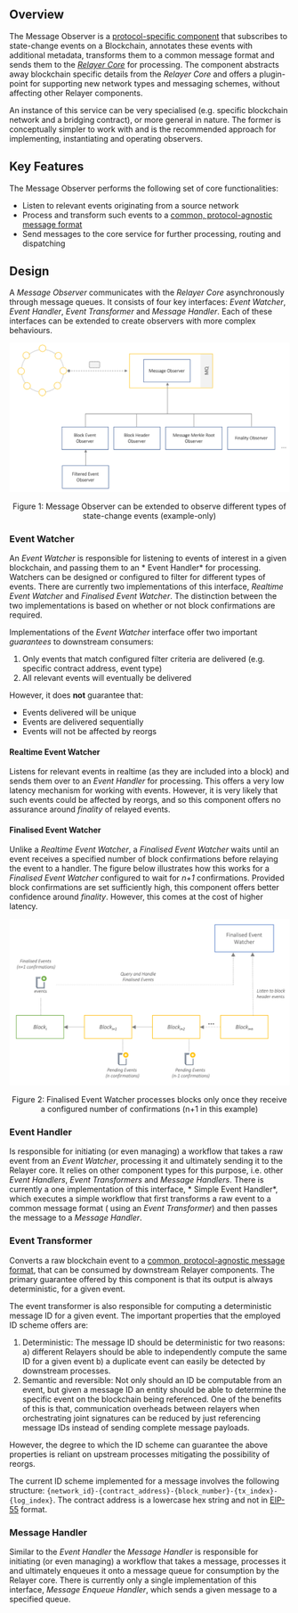 ## Overview

The Message Observer is a [protocol-specific component](./relayer-design.md#design-considerations) that subscribes to
state-change events on a Blockchain, annotates these events with additional metadata, transforms them to a common
message format and sends them to the [*Relayer Core*](relayer-design.md#relayer-core) for processing. The component
abstracts away blockchain specific details from the *Relayer Core* and offers a plugin-point for supporting new network
types and messaging schemes, without affecting other Relayer components.

An instance of this service can be very specialised (e.g. specific blockchain network and a bridging contract), or more
general in nature. The former is conceptually simpler to work with and is the recommended approach for implementing,
instantiating and operating observers.

## Key Features

The Message Observer performs the following set of core functionalities:

- Listen to relevant events originating from a source network
- Process and transform such events to a [common, protocol-agnostic message format](./relayer-design.md#message-format)
- Send messages to the core service for further processing, routing and dispatching

## Design

A *Message Observer* communicates with the *Relayer Core* asynchronously through message queues. It consists of four key
interfaces: *Event Watcher*,  *Event Handler*, *Event Transformer* and *Message Handler*. Each of these interfaces can
be extended to create observers with more complex behaviours.

<p align="center">
<img src="images/protocol-adapter-observer.png" width="700"/>
</p>
<p align="center">Figure 1: Message Observer can be extended to observe different types of state-change events (example-only)</p>

### Event Watcher

An *Event Watcher* is responsible for listening to events of interest in a given blockchain, and passing them to an *
Event Handler* for processing. Watchers can be designed or configured to filter for different types of events. There are
currently two implementations of this interface, *Realtime Event Watcher* and *Finalised Event Watcher*. The distinction
between the two implementations is based on whether or not block confirmations are required.

Implementations of the *Event Watcher* interface offer two important *guarantees* to downstream consumers:

1. Only events that match configured filter criteria are delivered (e.g. specific contract address, event type)
1. All relevant events will eventually be delivered

However, it does **not** guarantee that:

- Events delivered will be unique
- Events are delivered sequentially
- Events will not be affected by reorgs

#### Realtime Event Watcher

Listens for relevant events in realtime (as they are included into a block) and sends them over to an *Event Handler*
for processing. This offers a very low latency mechanism for working with events. However, it is very likely that such
events could be affected by reorgs, and so this component offers no assurance around *finality* of relayed events.

#### Finalised Event Watcher

Unlike a *Realtime Event Watcher*, a *Finalised Event Watcher* waits until an event receives a specified number of block
confirmations before relaying the event to a handler. The figure below illustrates how this works for a *Finalised Event Watcher* configured to wait for *n+1* confirmations.
Provided block confirmations are set sufficiently high, this component offers better confidence around *finality*. However, this comes at the cost of higher latency.

<p align="center">
<img src="images/finalized-event-watcher.png" width="780"/>
</p>
<p align="center">Figure 2: Finalised Event Watcher processes blocks only once they receive a configured number of confirmations (n+1 in this example)</p>

### Event Handler

Is responsible for initiating (or even managing) a workflow that takes a raw event from an *Event Watcher*, processing
it and ultimately sending it to the Relayer core. It relies on other component types for this purpose, i.e. other *Event
Handlers*, *Event Transformers* and *Message Handlers*. There is currently a one implementation of this interface, *
Simple Event Handler*, which executes a simple workflow that first transforms a raw event to a common message format (
using an *Event Transformer*) and then passes the message to a *Message Handler*.

### Event Transformer

Converts a raw blockchain event to a [common, protocol-agnostic message format](./relayer-design.md#message-format),
that can be consumed by downstream Relayer components. The primary guarantee offered by this component is that its
output is always deterministic, for a given event.

The event transformer is also responsible for computing a deterministic message ID for a given event. The important
properties that the employed ID scheme offers are:

1. Deterministic: The message ID should be deterministic for two reasons: a) different Relayers should be able to
   independently compute the same ID for a given event b) a duplicate event can easily be detected by downstream
   processes.
2. Semantic and reversible: Not only should an ID be computable from an event, but given a message ID an entity should
   be able to determine the specific event on the blockchain being referenced. One of the benefits of this is that,
   communication overheads between relayers when orchestrating joint signatures can be reduced by just referencing
   message IDs instead of sending complete message payloads.

However, the degree to which the ID scheme can guarantee the above properties is reliant on upstream processes
mitigating the possibility of reorgs.

The current ID scheme implemented for a message involves the following structure: 
`{network_id}-{contract_address}-{block_number}-{tx_index}-{log_index}`. 
The contract address is a lowercase hex string and not in [EIP-55](https://github.com/ethereum/EIPs/blob/master/EIPS/eip-55.md) format.

### Message Handler

Similar to the *Event Handler* the *Message Handler* is responsible for initiating (or even managing) a workflow that
takes a message, processes it and ultimately enqueues it onto a message queue for consumption by the Relayer core. There
is currently only a single implementation of this interface, *Message Enqueue Handler*, which sends a given message to a
specified queue.

